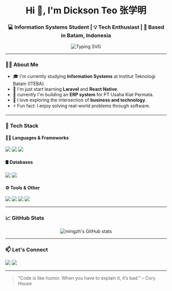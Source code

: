 <h1 align="center">Hi 👋, I'm Dickson Teo 张学明</h1>
<h3 align="center">💻 Information Systems Student | 💡 Tech Enthusiast | 📍 Based in Batam, Indonesia</h3>

<p align="center">
  <img src="https://readme-typing-svg.demolab.com?font=Fira+Code&pause=1000&color=0AE6E6&center=true&width=435&lines=Welcome+to+my+GitHub!;I'm+an+Information+Systems+Student;Currently+learning+Laravel%2C+%26+React+Native" alt="Typing SVG" />
</p>

---

### 👨‍🎓 About Me
- 🎓 I'm currently studying **Information Systems** at Institut Teknologi Batam (ITEBA).
- 🧠 I'm just start learning **Laravel** and **React Native**.
- 🔭 currently I'm building an **ERP system** for PT Usaha Kiat Permata.
- 🌱 I love exploring the intersection of **business and technology**.
- ⚡ Fun fact: I enjoy solving real-world problems through software.

---

### 💼 Tech Stack
#### 👨‍💻 Languages & Frameworks
<p>
  <img src="https://img.shields.io/badge/PHP-777BB4?style=for-the-badge&logo=php&logoColor=white"/>
  <img src="https://img.shields.io/badge/Laravel-E34F26?style=for-the-badge&logo=laravel&logoColor=white"/>
  <img src="https://img.shields.io/badge/React_Native-61DAFB?style=for-the-badge&logo=react&logoColor=black"/>
</p>

#### 🛢️ Databases
<p>
  <img src="https://img.shields.io/badge/MySQL-4479A1?style=for-the-badge&logo=mysql&logoColor=white"/>
  <img src="https://img.shields.io/badge/PostgreSQL-336791?style=for-the-badge&logo=postgresql&logoColor=white"/>
</p>

#### ⚙️ Tools & Other
<p>
  <img src="https://img.shields.io/badge/Git-F05032?style=for-the-badge&logo=git&logoColor=white"/>
  <img src="https://img.shields.io/badge/GitHub-181717?style=for-the-badge&logo=github&logoColor=white"/>
  <img src="https://img.shields.io/badge/VSCode-007ACC?style=for-the-badge&logo=visual-studio-code&logoColor=white"/>
  <img src="https://img.shields.io/badge/Figma-F24E1E?style=for-the-badge&logo=figma&logoColor=white"/>
</p>

---

### 📈 GitHub Stats
<p align="center">
  <img src="https://github-readme-stats.vercel.app/api?username=mingzh&show_icons=true&theme=tokyonight" alt="mingzh's GitHub stats"/>
  <br>
  <!-- <img src="https://github-readme-streak-stats.herokuapp.com/?user=mingzh&theme=tokyonight" alt="GitHub Streak"/> -->
</p>

---

### 📫 Let's Connect
<p>
  <a href="mailto:dcksnteo@gmail.com"><img src="https://img.shields.io/badge/Email-D14836?style=for-the-badge&logo=gmail&logoColor=white"/></a>
  <a href="https://www.linkedin.com/in/dickson-teo-22949223a/"><img src="https://img.shields.io/badge/LinkedIn-0A66C2?style=for-the-badge&logo=linkedin&logoColor=white"/></a>
</p>

---

> “Code is like humor. When you have to explain it, it’s bad.” – Cory House


